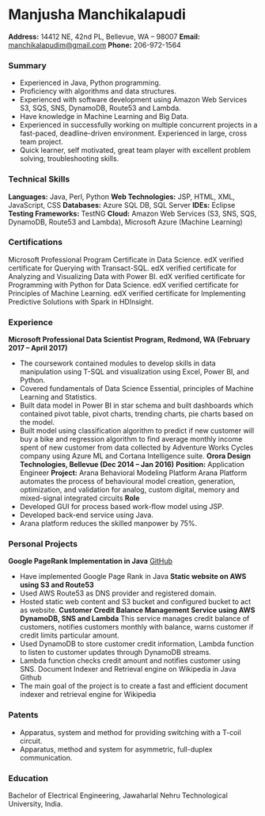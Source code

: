 # Manjusha Manchikalapudi
**Address:** 14412 NE, 42nd PL, Bellevue, WA – 98007
**Email:** manchikalapudim@gmail.com
**Phone:** 206-972-1564

### Summary
* Experienced in Java, Python programming.
*	Proficiency with algorithms and data structures.
*	Experienced with software development using Amazon Web Services S3, SQS, SNS, DynamoDB, Route53 and Lambda.
*	Have knowledge in Machine Learning and Big Data.
*	Experienced in successfully working on multiple concurrent projects in a fast-paced, deadline-driven environment. Experienced in large, cross team project.
*	Quick learner, self motivated, great team player with excellent problem solving, troubleshooting skills.
### Technical Skills
**Languages:** Java, Perl, Python
**Web Technologies:** JSP, HTML, XML, JavaScript, CSS
**Databases:** Azure SQL DB, SQL Server
**IDEs:** Eclipse
**Testing Frameworks:** TestNG
**Cloud:** Amazon Web Services (S3, SNS, SQS, DynamoDB, Route53 and Lambda), Microsoft Azure (Machine Learning)

### Certifications
 Microsoft Professional Program Certificate in Data Science.
 edX verified certificate for Querying with Transact-SQL.
 edX verified certificate for Analyzing and Visualizing Data with Power BI.
 edX verified certificate for Programming with Python for Data Science.
 edX verified certificate for Principles of Machine Learning.
 edX verified certificate for Implementing Predictive Solutions with Spark in HDInsight.
### Experience
**Microsoft Professional Data Scientist Program, Redmond, WA (February 2017 – April 2017)**
*	The coursework contained modules to develop skills in data manipulation using T-SQL and visualization using Excel, Power BI, and Python.
*	Covered fundamentals of Data Science Essential, principles of Machine Learning and Statistics.
*	Built data model in Power BI in star schema and built dashboards which contained pivot table, pivot charts, trending charts, pie charts based on the model.
*	Built model using classification algorithm to predict if new customer will buy a bike and regression algorithm to find average monthly income spent of new customer from data collected by Adventure Works Cycles company using Azure ML and Cortana Intelligence suite.
**Orora Design Technologies, Bellevue (Dec 2014 – Jan 2016)**
**Position:** Application Engineer
**Project:** Arana Behavioral Modeling Platform
Arana Platform automates the process of behavioural model creation, generation, optimization, and validation for analog, custom digital, memory and mixed-signal integrated circuits
**Role**
*	Developed GUI for process based work-flow model using JSP.
*	Developed back-end service using Java.
*	Arana platform reduces the skilled manpower by 75%.

### Personal Projects
**Google PageRank Implementation in Java** [GitHub](https://github.com/mamanjusha/PageRank)
*	Have implemented Google Page Rank in Java
**Static website on AWS using S3 and Route53**
*	Used AWS Route53 as DNS provider and registered domain.
*	Hosted static web content and S3 bucket and configured bucket to act as website.
**Customer Credit Balance Management Service using AWS DynamoDB, SNS and Lambda**
This service manages credit balance of customers, notifies customers monthly with balance, warns customer if credit limits particular amount.
*	Used DynamoDB to store customer credit information, Lambda function to listen to customer updates through DynamoDB streams.
*	Lambda function checks credit amount and notifies customer using SNS.
Document Indexer and Retrieval engine on Wikipedia in Java Github
*	The main goal of the project is to create a fast and efficient document indexer and retrieval engine for Wikipedia
### Patents
* Apparatus, system and method for providing switching with a T-coil circuit.
* Apparatus, method and system for asymmetric, full-duplex communication.
### Education
Bachelor of Electrical Engineering, Jawaharlal Nehru Technological University, India.


